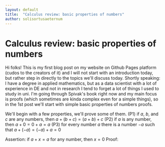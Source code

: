 ```yaml
---
layout: default
title:  "Calculus review: basic properties of numbers"
author: solisortusaeternum
---
```



# Calculus review: basic properties of numbers

Hi folks!
This is my first blog post on my website on Github Pages platform (cudos to the creators of it) and I will not start with an introduction today, but rather step in directly to the topics we'll discuss today.
Shortly speaking: I have a degree in applied mathematics, but as a data scientist with a lot of experience in DE and not in research I tend to forget a lot of things I used to study in uni. I'm going through Spivak's book right now and my main focus is proofs (which sometimes are kinda complex even for a simple things), so in the 1st post we'll start with simple basic properties of numbers proofs.

We'll begin with a few properties, we'll prove some of them.
(P1) if $a$, $b$, and $c$ are any numbers, then $a + (b + c) = (a + b) + c$
(P2) if $a$ is any number, then $a + 0 = 0 + a = a$
(P3) for every number $a$ there is a number $-a$ such that $a + (-a) = (-a) + a = 0$

Assertion: if $a + x = a$ for any number, then $x = 0$
Proof:
